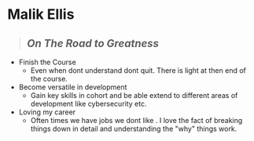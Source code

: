 

# Malik Ellis
>## _On The Road to Greatness_
* Finish the Course
  * Even when dont understand dont quit. There is light at then end of the course.
* Become versatile in development
  * Gain key skills in cohort and be able extend to different areas of development like cybersecurity etc.
* Loving my career
  * Often times we have jobs we dont like . I love the fact of breaking things down in detail and understanding the "why" things work.


